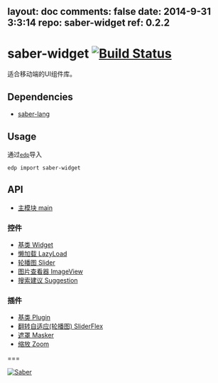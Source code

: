 layout: doc
comments: false
date: 2014-9-31 3:3:14
repo: saber-widget
ref: 0.2.2
---

# saber-widget [![Build Status](https://travis-ci.org/ecomfe/saber-widget.png)](https://travis-ci.org/ecomfe/saber-widget)

适合移动端的UI组件库。


## Dependencies

+ [saber-lang](https://github.com/ecomfe/saber-lang)

## Usage

通过[`edp`](https://github.com/ecomfe/edp)导入

```
edp import saber-widget
```

## API

* [主模块 main](./doc/api-main.md)

### 控件

* [基类 Widget](./doc/api-widget.md)
* [懒加载 LazyLoad](./doc/api-widget-lazyload.md)
* [轮播图 Slider](./doc/api-widget-slider.md)
* [图片查看器 ImageView](./doc/api-widget-imageview.md)
* [搜索建议 Suggestion](./doc/api-widget-suggestion.md)

### 插件

* [基类 Plugin](./doc/api-plugin.md)
* [翻转自适应(轮播图) SliderFlex](./doc/api-plugin-sliderflex.md)
* [遮罩 Masker](./doc/api-plugin-masker.md)
* [缩放 Zoom](./doc/api-plugin-zoom.md)

===

[![Saber](https://f.cloud.github.com/assets/157338/1485433/aeb5c72a-4714-11e3-87ae-7ef8ae66e605.png)](http://ecomfe.github.io/saber)
